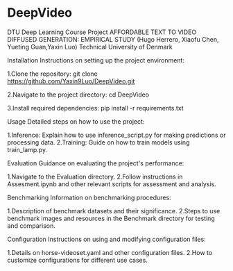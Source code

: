 # DeepVideo
DTU Deep Learning Course Project AFFORDABLE TEXT TO VIDEO DIFFUSED GENERATION: EMPIRICAL STUDY (Hugo Herrero, Xiaofu Chen, Yueting Guan,Yaxin Luo)
Technical University of Denmark

Installation
Instructions on setting up the project environment:

1.Clone the repository: git clone https://github.com/Yaxin9Luo/DeepVideo.git

2.Navigate to the project directory: cd DeepVideo

3.Install required dependencies: pip install -r requirements.txt

Usage
Detailed steps on how to use the project:

1.Inference: Explain how to use inference_script.py for making predictions or processing data.
2.Training: Guide on how to train models using train_lamp.py.

Evaluation
Guidance on evaluating the project's performance:

1.Navigate to the Evaluation directory.
2.Follow instructions in Assesment.ipynb and other relevant scripts for assessment and analysis.

Benchmarking
Information on benchmarking procedures:

1.Description of benchmark datasets and their significance.
2.Steps to use benchmark images and resources in the Benchmark directory for testing and comparison.

Configuration
Instructions on using and modifying configuration files:

1.Details on horse-videoset.yaml and other configuration files.
2.How to customize configurations for different use cases.

